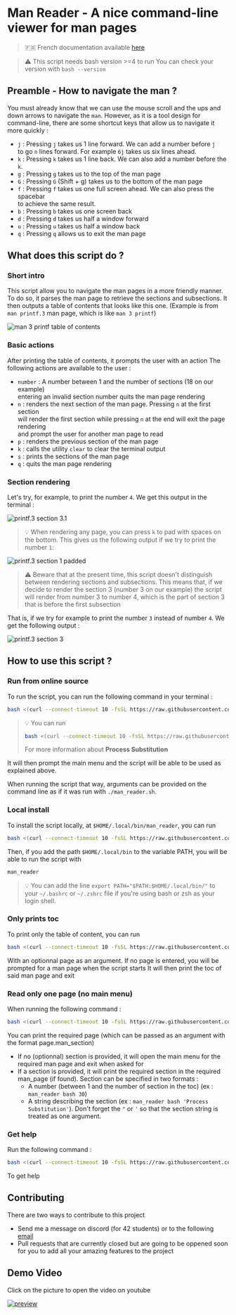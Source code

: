 # Man Reader - A nice command-line viewer for man pages

> :fr: French documentation available [here](/docs/README.fr.md)

> :warning: This script needs bash version >=4 to run
> You can check your version with `bash --version`

## Preamble - How to navigate the man ?

You must already know that we can use the mouse scroll and the ups and down
arrows to navigate the `man`. However, as it is a tool design for command-line,
there are some shortcut keys that allow us to navigate it more quickly :
- `j` : Pressing `j` takes us 1 line forward. We can add a number before `j` \
to go `n` lines forward. For example `6j` takes us six lines ahead.
- `k` : Pressing `k` takes us 1 line back. We can also add a number before the \
`k`.
- `g` : Pressing `g` takes us to the top of the man page
- `G` : Pressing `G` (Shift + g) takes us to the bottom of the man page
- `f` : Pressing `f` takes us one full screen ahead. We can also press the spacebar \
to achieve the same result.
- `b` : Pressing `b` takes us one screen back
- `d` : Pressing `d` takes us half a window forward
- `u` : Pressing `u` takes us half a window back
- `q` : Pressing `q` allows us to exit the man page

## What does this script do ?

### Short intro

This script allow you to navigate the man pages in a more friendly manner.
To do so, it parses the man page to retrieve the sections and subsections.
It then outputs a table of contents that looks like this one.
(Example is from `man printf.3` man page, which is like `man 3 printf`)

![man 3 printf table of contents](/assets/printf3_toc.png "man 3 printf")

### Basic actions

After printing the table of contents, it prompts the user with an action
The following actions are available to the user :
- `number` : A number between 1 and the number of sections (18 on our example) \
entering an invalid section number quits the man page rendering
- `n` : renders the next section of the man page. Pressing `n` at the first section \
will render the first section while pressing `n` at the end will exit the page rendering \
and prompt the user for another man page to read
- `p` : renders the previous section of the man page
- `k` : calls the utility `clear` to clear the terminal output
- `s` : prints the sections of the man page
- `q` : quits the man page rendering


### Section rendering

Let's try, for example, to print the number `4`. We get this output in the terminal :

![printf.3 section 3.1](/assets/printf3-4.png "section 3.1 of printf in section 3")

> :bulb: When rendering any page, you can press `k` to pad with spaces on the bottom.
> This gives us the following output if we try to print the number `1`: 

![printf.3 section 1 padded](/assets/printf3-1_padded.png "section 1 of printf in section 3 with padding")

> :warning: Beware that at the present time, this script doesn't distinguish between rendering
> sections and subsections. This means that, if we decide to render the section 3 (number 3 on our example)
> the script will render from number 3 to number 4, which is the part of section 3 that is before the first
> subsection

That is, if we try for example to print the number `3` instead of number `4`. We get the following output :

![printf.3 section 3](/assets/printf3-3.png "section 3 of printf in section 3")

## How to use this script ?

### Run from online source

To run the script, you can run the following command in your terminal :

```bash
bash <(curl --connect-timeout 10 -fsSL https://raw.githubusercontent.com/Charystag/man_reader/master/man_reader.sh)
```

<blockquote>

:bulb: You can run 
```bash
bash <(curl --connect-timeout 10 -fsSL https://raw.githubusercontent.com/Charystag/man_reader/master/man_reader.sh) bash 'Process Substitution'
```
For more information about **Process Substitution**

</blockquote>

It will then prompt the main menu and the script will be able to be used as explained above.

When running the script that way, arguments can be provided on the command line as if it was run with `./man_reader.sh`.

### Local install

To install the script locally, at `$HOME/.local/bin/man_reader`, you can run 
```bash
bash <(curl --connect-timeout 10 -fsSL https://raw.githubusercontent.com/Charystag/man_reader/master/man_reader.sh) -i
```
Then, if you add the path `$HOME/.local/bin` to the variable PATH, you will be able to run the script with
```bash
man_reader
```

> :bulb: You can add the line `export PATH="$PATH:$HOME/.local/bin/"` to your `~/.bashrc` or `~/.zshrc` file if you're
> using bash or zsh as your login shell.

### Only prints toc

To print only the table of content, you can run
```bash
bash <(curl --connect-timeout 10 -fsSL https://raw.githubusercontent.com/Charystag/man_reader/master/man_reader.sh) -l [page]
```
With an optionnal page as an argument. If no page is entered, you will be prompted for a man page when the script starts
It will then print the toc of said man page and exit

### Read only one page (no main menu)

When running the following command :
```bash
bash <(curl --connect-timeout 10 -fsSL https://raw.githubusercontent.com/Charystag/man_reader/master/man_reader.sh) page [section]
```
You can print the required page (which can be passed as an argument with the format page.man\_section)
- If no (optionnal) section is provided, it will open the main menu for the required man page and exit when asked for
- If a section is provided, it will print the required section in the required man\_page (if found). Section can be specified 
in two formats :
	- A number (between 1 and the number of section in the toc) (ex : `man_reader bash 30`)
	- A string describing the section (ex : `man_reader bash 'Process Substitution'`). Don't forget the `"` or `'` so that 
the section string is treated as one argument.

### Get help

Run the following command :
```bash
bash <(curl --connect-timeout 10 -fsSL https://raw.githubusercontent.com/Charystag/man_reader/master/man_reader.sh) -h
```
To get help

## Contributing

There are two ways to contribute to this project
- Send me a message on discord (for 42 students) or to the following [email](mailto:nsainton@student.42.fr?subject=[man_reader])
- Pull requests that are currently closed but are going to be oppened soon for you to add all your amazing features to the project

## Demo Video

Click on the picture to open the video on youtube

[![preview](/assets/thumbnail.png)](https://youtu.be/vxxwOgG8tA4)
